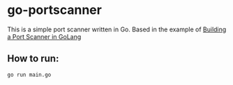 # go-portscanner

This is a simple port scanner written in Go. Based in the example of [Building a Port Scanner in GoLang](https://blog.acethecloud.com/building-a-port-scanner-in-golang-93b90811361d)

## How to run:

```bash
go run main.go
```